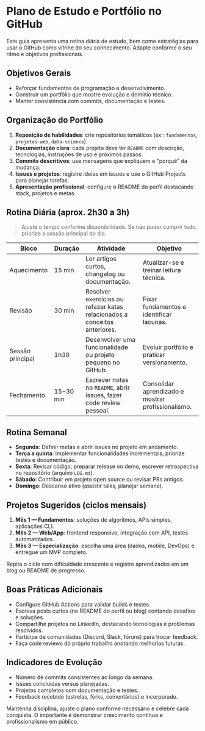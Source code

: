 # Plano de Estudo e Portfólio no GitHub

Este guia apresenta uma rotina diária de estudo, bem como estratégias para usar o GitHub como vitrine do seu conhecimento. Adapte conforme o seu ritmo e objetivos profissionais.

## Objetivos Gerais
- Reforçar fundamentos de programação e desenvolvimento.
- Construir um portfólio que mostre evolução e domínio técnico.
- Manter consistência com commits, documentação e testes.

## Organização do Portfólio
1. **Reposição de habilidades**: crie repositórios temáticos (ex.: `fundamentos`, `projetos-web`, `data-science`).
2. **Documentação clara**: cada projeto deve ter `README` com descrição, tecnologias, instruções de uso e próximos passos.
3. **Commits descritivos**: use mensagens que expliquem o "porquê" da mudança.
4. **Issues e projetos**: registre ideias em issues e use o GitHub Projects para planejar tarefas.
5. **Apresentação profissional**: configure o README do perfil destacando stack, projetos e metas.

## Rotina Diária (aprox. 2h30 a 3h)
> Ajuste o tempo conforme disponibilidade. Se não puder cumprir tudo, priorize a sessão principal do dia.

| Bloco | Duração | Atividade | Objetivo |
|-------|---------|-----------|----------|
| Aquecimento | 15 min | Ler artigos curtos, changelog ou documentação. | Atualizar-se e treinar leitura técnica. |
| Revisão | 30 min | Resolver exercícios ou refazer katas relacionados a conceitos anteriores. | Fixar fundamentos e identificar lacunas. |
| Sessão principal | 1h30 | Desenvolver uma funcionalidade ou projeto pequeno no GitHub. | Evoluir portfólio e praticar versionamento. |
| Fechamento | 15-30 min | Escrever notas no `README`, abrir issues, fazer code review pessoal. | Consolidar aprendizado e mostrar profissionalismo. |

## Rotina Semanal
- **Segunda**: Definir metas e abrir issues no projeto em andamento.
- **Terça a quinta**: Implementar funcionalidades incrementais; priorize testes e documentação.
- **Sexta**: Revisar código, preparar release ou demo, escrever retrospectiva no repositório (arquivo `LOG.md`).
- **Sábado**: Contribuir em projeto open source ou revisar PRs antigos.
- **Domingo**: Descanso ativo (assistir talks, planejar semana).

## Projetos Sugeridos (ciclos mensais)
1. **Mês 1 — Fundamentos**: soluções de algoritmos, APIs simples, aplicações CLI.
2. **Mês 2 — Web/App**: frontend responsivo, integração com API, testes automatizados.
3. **Mês 3 — Especialização**: escolha uma área (dados, mobile, DevOps) e entregue um MVP completo.

Repita o ciclo com dificuldade crescente e registre aprendizados em um blog ou README de progresso.

## Boas Práticas Adicionais
- Configure GitHub Actions para validar builds e testes.
- Escreva posts curtos (no README do perfil ou blog) contando desafios e soluções.
- Compartilhe projetos no LinkedIn, destacando tecnologias e problemas resolvidos.
- Participe de comunidades (Discord, Slack, fóruns) para trocar feedback.
- Faça code reviews do próprio trabalho anotando melhorias futuras.

## Indicadores de Evolução
- Número de commits consistentes ao longo da semana.
- Issues concluídas versus planejadas.
- Projetos completos com documentação e testes.
- Feedback recebido (estrelas, forks, comentários) e incorporado.

Mantenha disciplina, ajuste o plano conforme necessário e celebre cada conquista. O importante é demonstrar crescimento contínuo e profissionalismo em público.
